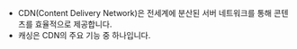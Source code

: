
- CDN(Content Delivery Network)은 전세계에 분산된 서버 네트워크를 통해 콘텐츠를 효율적으로 제공합니다.
- 캐싱은 CDN의 주요 기능 중 하나입니다.

